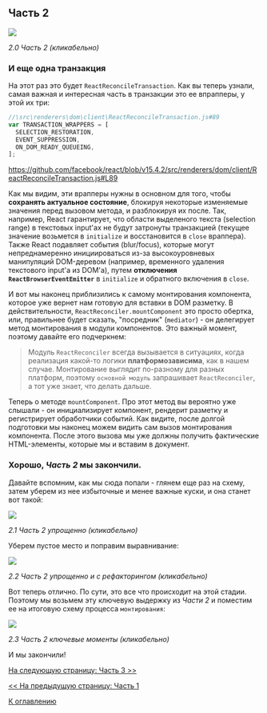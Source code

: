 ## Часть 2

[![](https://rawgit.com/Bogdan-Lyashenko/Under-the-hood-ReactJS/master/stack/images/2/part-2.svg)](https://rawgit.com/Bogdan-Lyashenko/Under-the-hood-ReactJS/master/stack/images/2/part-2.svg)

<em>2.0 Часть 2 (кликабельно)</em>

### И еще одна транзакция

На этот раз это будет `ReactReconcileTransaction`. Как вы теперь узнали, самая важная и интересная часть в транзакции это ее впрапперы, у этой их три:

```javascript
//\src\renderers\dom\client\ReactReconcileTransaction.js#89
var TRANSACTION_WRAPPERS = [
  SELECTION_RESTORATION,
  EVENT_SUPPRESSION,
  ON_DOM_READY_QUEUEING,
];
```
https://github.com/facebook/react/blob/v15.4.2/src/renderers/dom/client/ReactReconcileTransaction.js#L89

Как мы видим, эти врапперы нужны в основном для того, чтобы **сохранять актуальное состояние**, блокируя некоторые изменяемые значения перед вызовом метода, и разблокируя их после. Так, например, React гарантирует, что области выделеного текста (selection range) в текстовых input'ах не будут затронуты транзакцией (текущее значение возьмется в `initialize` и восстановится в `close` враппера). Также React подавляет события (blur/focus), которые могут непреднамеренно инициироваться из-за высокоуровневых манипуляций DOM-деревом (например, временного удаления текстового input'а из DOM'а), путем **отключения `ReactBrowserEventEmitter`** в `initialize` и обратного включения в `close`.

И вот мы наконец приблизились к самому монтирования компонента, которое уже вернет нам готовую для вставки в DOM разметку. В действительности, `ReactReconciler.mountComponent` это просто обертка, или, правильнее будет сказать, "посредник" (`mediator`) - он делегирует метод монтирования в модули компонентов. Это важный момент, поэтому давайте его подчеркнем:

> Модуль `ReactReconciler` всегда вызывается в ситуациях, когда реализация какой-то логики **платформозависима**, как в нашем случае. Монтирование выглядит по-разному для разных платформ, поэтому `основной модуль` запрашивает `ReactReconciler`, а тот уже знает, что делать дальше.

Теперь о методе `mountComponent`. Про этот метод вы вероятно уже слышали - он инициализирует компонент, рендерит разметку и регистрирует обработчики событий. Как видите, после долгой подготовки мы наконец можем видить сам вызов монтирования компонента. После этого вызова мы уже должны получить фактические HTML-элементы, которые мы и вставим в документ.


### Хорошо, *Часть 2* мы закончили.

Давайте вспомним, как мы сюда попали - глянем еще раз на схему, затем уберем из нее избыточные и менее важные куски, и она станет вот такой:

[![](https://rawgit.com/Bogdan-Lyashenko/Under-the-hood-ReactJS/master/stack/images/2/part-2-A.svg)](https://rawgit.com/Bogdan-Lyashenko/Under-the-hood-ReactJS/master/stack/images/2/part-2-A.svg)

<em>2.1 Часть 2 упрощенно (кликабельно)</em>

Уберем пустое место и поправим выравнивание:

[![](https://rawgit.com/Bogdan-Lyashenko/Under-the-hood-ReactJS/master/stack/images/2/part-2-B.svg)](https://rawgit.com/Bogdan-Lyashenko/Under-the-hood-ReactJS/master/stack/images/2/part-2-B.svg)

<em>2.2 Часть 2 упрощенно и с рефакторингом (кликабельно)</em>

Вот теперь отлично. По сути, это все что происходит на этой стадии. Поэтому мы возьмем эту ключевую выдержку из *Части 2* и поместим ее на итоговую схему процесса `монтирования`:

[![](https://rawgit.com/Bogdan-Lyashenko/Under-the-hood-ReactJS/master/stack/images/2/part-2-C.svg)](https://rawgit.com/Bogdan-Lyashenko/Under-the-hood-ReactJS/master/stack/images/2/part-2-C.svg)

<em>2.3 Часть 2 ключевые моменты (кликабельно)</em>

И мы закончили!


[На следующую страницу: Часть 3 >>](./Part-3.md)

[<< На предыдущую страницу: Часть 1](./Part-1.md)


[К оглавлению](./README.md)
